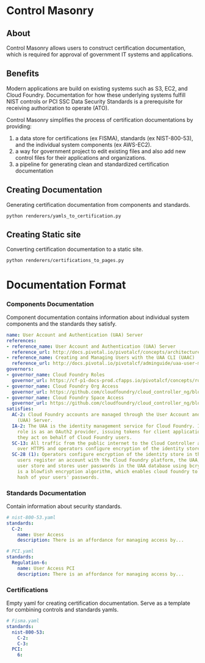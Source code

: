 # Control Masonry

## About
Control Masonry allows users to construct certification documentation, which is required for approval of government IT systems and applications.

## Benefits
Modern applications are build on existing systems such as S3, EC2, and Cloud Foundry. Documentation for how these underlying systems fulfill NIST controls or PCI SSC Data Security Standards is a prerequisite for receiving authorization to operate (ATO).

Control Masonry simplifies the process of certification documentations by providing:
1. a data store for certifications (ex FISMA), standards (ex NIST-800-53), and the individual system components (ex AWS-EC2).
2. a way for government project to edit existing files and also add new control files for their applications and organizations.
3. a pipeline for generating clean and standardized certification documentation

## Creating Documentation
Generating certification documentation from components and standards.
```
python renderers/yamls_to_certification.py
```

## Creating Static site
Converting certification documentation to a static site.
```
python renderers/certifications_to_pages.py
```

# Documentation Format

### Components Documentation
Component documentation contains information about individual system components and the standards they satisfy.

```yaml
name: User Account and Authentication (UAA) Server
references:
- reference_name: User Account and Authentication (UAA) Server
  reference_url: http://docs.pivotal.io/pivotalcf/concepts/architecture/uaa.html
- reference_name: Creating and Managing Users with the UAA CLI (UAAC)
  reference_url: http://docs.pivotal.io/pivotalcf/adminguide/uaa-user-management.html
governors:
- governor_name: Cloud Foundry Roles
  governor_url: https://cf-p1-docs-prod.cfapps.io/pivotalcf/concepts/roles.html
- governor_name: Cloud Foundry Org Access
  governor_url: https://github.com/cloudfoundry/cloud_controller_ng/blob/master/spec/unit/access/organization_access_spec.rb
- governor_name: Cloud Foundry Space Access
  governor_url: https://github.com/cloudfoundry/cloud_controller_ng/blob/master/spec/unit/access/space_access_spec.rb
satisfies:
  AC-2: Cloud Foundry accounts are managed through the User Account and Authentication
    (UAA) Server.
  IA-2: The UAA is the identity management service for Cloud Foundry. Its primary
    role is as an OAuth2 provider, issuing tokens for client applications to use when
    they act on behalf of Cloud Foundry users.
  SC-13: All traffic from the public internet to the Cloud Controller and UAA happens
    over HTTPS and operators configure encryption of the identity store in the UAA
  SC-28 (1): Operators configure encryption of the identity store in the UAA. When
    users register an account with the Cloud Foundry platform, the UAA, acts as the
    user store and stores user passwords in the UAA database using bcrypt. Bcrypt
    is a blowfish encryption algorithm, which enables cloud foundry to store a secure
    hash of your users' passwords.
```

### Standards Documentation
Contain information about security standards.

```yaml
# nist-800-53.yaml
standards:
  C-2:
    name: User Access
    description: There is an affordance for managing access by...

# PCI.yaml
standards:
  Regulation-6:
    name: User Access PCI
    description: There is an affordance for managing access by...
```

### Certifications
Empty yaml for creating certification documentation. Serve as a template for combining controls and standards yamls.

```yaml
# Fisma.yaml
standards:
  nist-800-53:
    C-2:
    C-3:
  PCI:
    6:
```
